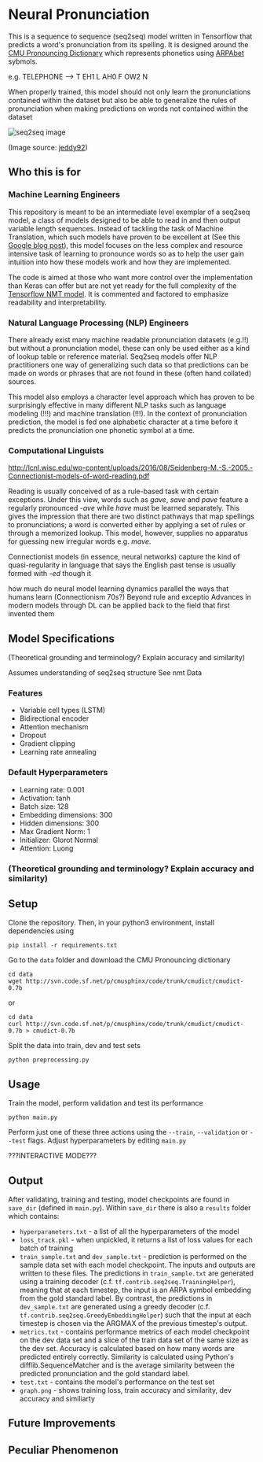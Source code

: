# Neural Pronunciation

This is a sequence to sequence (seq2seq) model written in Tensorflow that predicts a word's pronunciation from its spelling. It is designed around the [CMU Pronouncing Dictionary](http://www.speech.cs.cmu.edu/cgi-bin/cmudict) which represents phonetics using [ARPAbet](https://en.wikipedia.org/wiki/ARPABET) sybmols. 

e.g. TELEPHONE —> T EH1 L AH0 F OW2 N

When properly trained, this model should not only learn the pronunciations contained within the dataset but also be able to generalize the rules of pronunciation when making predictions on words not contained within the dataset

![seq2seq image](https://jeddy92.github.io/images/ts_intro/seq2seq_lang.png)

(Image source: [jeddy92](https://jeddy92.github.io/JEddy92.github.io/ts_seq2seq_intro/))

## Who this is for

### Machine Learning Engineers

This repository is meant to be an intermediate level exemplar of a seq2seq model, a class of models designed to be able to read in and then output variable length sequences. Instead of tackling the task of Machine Translation, which such models have proven to be excellent at (See this [Google blog post](https://ai.googleblog.com/2016/09/a-neural-network-for-machine.html)), this model focuses on the less complex and resource intensive task of learning to pronounce words so as to help the user gain intuition into how these models work and how they are implemented.

The code is aimed at those who want more control over the implementation than Keras can offer but are not yet ready for the full complexity of the [Tensorflow NMT model](https://github.com/tensorflow/nmt). It is commented and factored to emphasize readability and interpretability.

### Natural Language Processing (NLP) Engineers 

There already exist many machine readable pronunciation datasets (e.g.!!) but without a pronunciation model, these can only be used either as a kind of lookup table or reference material. Seq2seq models offer NLP practitioners one way of generalizing such data so that predictions can be made on words or phrases that are not found in these (often hand collated) sources.

This model also employs a character level approach which has proven to be surprisingly effective in many different NLP tasks such as language modeling (!!!) and machine translation (!!!). In the context of pronunciation prediction, the model is fed one alphabetic character at a time before it predicts the pronunciation one phonetic symbol at a time.

### Computational Linguists

http://lcnl.wisc.edu/wp-content/uploads/2016/08/Seidenberg-M.-S.-2005.-Connectionist-models-of-word-reading.pdf

Reading is usually conceived of as a rule-based task with certain exceptions. Under this view, words such as *gave*, *save* and *pave* feature a regularly pronounced *-ave* while *have* must be learned separately. This gives the impression that there are two distinct pathways that map spellings to pronunciations; a word is converted either by applying a set of rules or through a memorized lookup. This model, however, supplies no apparatus for guessing new irregular words e.g. *mave*. 

Connectionist models (in essence, neural networks) capture the kind of quasi-regularity in language that says the English past tense is usually formed with *-ed* though it 

how much do neural model learning dynamics parallel the ways that humans learn (Connectionism 70s?) Beyond rule and exceptio
Advances in modern models through DL can be applied back to the field that first invented them

## Model Specifications
(Theoretical grounding and terminology? Explain accuracy and similarity)


Assumes understanding of seq2seq structure
See nmt
Data

### Features 

- Variable cell types (LSTM)
- Bidirectional encoder
- Attention mechanism
- Dropout
- Gradient clipping
- Learning rate annealing

### Default Hyperparameters
- Learning rate: 0.001
- Activation: tanh
- Batch size: 128
- Embedding dimensions: 300
- Hidden dimensions: 300
- Max Gradient Norm: 1
- Initializer: Glorot Normal
- Attention: Luong

### (Theoretical grounding and terminology? Explain accuracy and similarity)

## Setup

Clone the repository. Then, in your python3 environment, install dependencies using
```
pip install -r requirements.txt
```
Go to the ```data``` folder and download the CMU Pronouncing dictionary 
```
cd data
wget http://svn.code.sf.net/p/cmusphinx/code/trunk/cmudict/cmudict-0.7b
```
or
```
cd data
curl http://svn.code.sf.net/p/cmusphinx/code/trunk/cmudict/cmudict-0.7b > cmudict-0.7b
```

Split the data into train, dev and test sets
```
python preprocessing.py
```
## Usage

Train the model, perform validation and test its performance
```
python main.py
```
Perform just one of these three actions using the ```--train```, ```--validation``` or ```--test``` flags. Adjust hyperparameters by editing ```main.py```

???INTERACTIVE MODE???

## Output

After validating, training and testing, model checkpoints are found in ```save_dir``` (defined in ```main.py```). Within ```save_dir``` there is also a ```results``` folder which contains:
* ```hyperparameters.txt``` - a list of all the hyperparameters of the model
* ```loss_track.pkl``` - when unpickled, it returns a list of loss values for each batch of training
* ```train_sample.txt``` and ```dev_sample.txt``` - prediction is performed on the sample data set with each model checkpoint. The inputs and outputs are written to these files. The predictions in ```train_sample.txt``` are generated using a training decoder (c.f. ```tf.contrib.seq2seq.TrainingHelper```), meaning that at each timestep, the input is an ARPA symbol embedding from the gold standard label. By contrast, the predictions in ```dev_sample.txt``` are generated using a greedy decoder (c.f. ```tf.contrib.seq2seq.GreedyEmbeddingHelper```) such that the input at each timestep is chosen via the ARGMAX of the previous timestep's output.
* ```metrics.txt``` - contains performance metrics of each model checkpoint on the dev data set and a slice of the train data set of the same size as the dev set. Accuracy is calculated based on how many words are predicted entirely correctly. Similarity is calculated using Python's difflib.SequenceMatcher and is the average similarity between the predicted pronunciation and the gold standard label. 
* ```test.txt``` - contains the model's performance on the test set
* ```graph.png``` - shows training loss, train accuracy and similarity, dev accuracy and similiarty

## Future Improvements

## Peculiar Phenomenon

